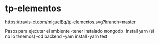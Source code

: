 # tp-elementos
https://travis-ci.com/miguelEq/tp-elementos.svg?branch=master

Pasos para ejecutar el ambiente
-tener instalado mongodb
-Install yarn (si no lo tenemos)
-cd backend
-yarn install
-yarn test 
